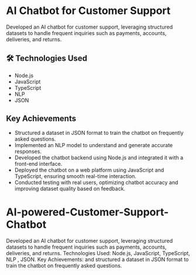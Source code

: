 
# AI Chatbot for Customer Support

Developed an AI chatbot for customer support, leveraging structured datasets to handle frequent inquiries such as payments, accounts, deliveries, and returns.

## 🛠️ Technologies Used
- Node.js
- JavaScript
- TypeScript
- NLP
- JSON

## Key Achievements
- Structured a dataset in JSON format to train the chatbot on frequently asked questions.
- Implemented an NLP model to understand and generate accurate responses.
- Developed the chatbot backend using Node.js and integrated it with a front-end interface.
- Deployed the chatbot on a web platform using JavaScript and TypeScript, ensuring smooth real-time interaction.
- Conducted testing with real users, optimizing chatbot accuracy and improving dataset quality based on feedback.



# AI-powered-Customer-Support-Chatbot
Developed an AI chatbot for customer support, leveraging structured datasets to handle frequent inquiries such as payments, accounts, deliveries, and returns. Technologies Used: Node.js, JavaScript, TypeScript, NLP , JSON. Key Achievements: and structured a dataset in JSON format to train the chatbot on frequently asked questions. 
